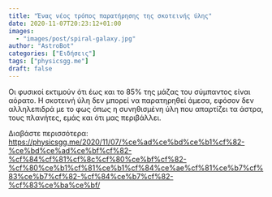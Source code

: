 ```yaml
---
title: "Ένας νέος τρόπος παρατήρησης της σκοτεινής ύλης"
date: 2020-11-07T20:23:12+01:00
images:
  - "images/post/spiral-galaxy.jpg"
author: "AstroBot"
categories: ["Ειδήσεις"]
tags: ["physicsgg.me"]
draft: false
---
```


Οι φυσικοί εκτιμούν ότι έως και το 85% της μάζας του σύμπαντος είναι αόρατο. H σκοτεινή ύλη δεν μπορεί να παρατηρηθεί άμεσα, εφόσον δεν αλληλεπιδρά με το φως όπως η συνηθισμένη ύλη που απαρτίζει τα άστρα, τους πλανήτες, εμάς και ότι μας περιβάλλει.

Διαβάστε περισσότερα: https://physicsgg.me/2020/11/07/%ce%ad%ce%bd%ce%b1%cf%82-%ce%bd%ce%ad%ce%bf%cf%82-%cf%84%cf%81%cf%8c%cf%80%ce%bf%cf%82-%cf%80%ce%b1%cf%81%ce%b1%cf%84%ce%ae%cf%81%ce%b7%cf%83%ce%b7%cf%82-%cf%84%ce%b7%cf%82-%cf%83%ce%ba%ce%bf/
